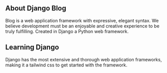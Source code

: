 ## About Django Blog

Blog is a web application framework with expressive, elegant syntax. We believe development must be an enjoyable and creative experience to be truly fulfilling. Created in Django a Python web framework.



## Learning Django

Django has the most extensive and thorough web application frameworks, making it a tailwind css to get started with the framework.